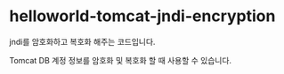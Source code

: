 # helloworld-tomcat-jndi-encryption

jndi를 암호화하고 복호화 해주는 코드입니다.

Tomcat DB 계정 정보를 암호화 및 복호화 할 때 사용할 수 있습니다.
